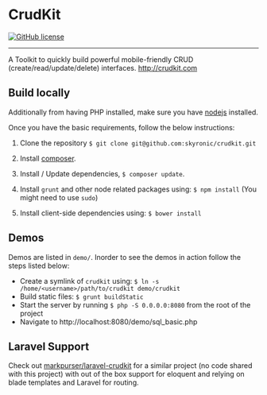 # CrudKit

[![GitHub license](https://img.shields.io/github/license/mashape/apistatus.svg)](https://github.com/skyronic/crudkit/blob/master/LICENSE)

-----------

A Toolkit to quickly build powerful mobile-friendly CRUD (create/read/update/delete) interfaces. http://crudkit.com

## Build locally
Additionally from having PHP installed, make sure you have [nodejs](https://nodejs.org/) installed.

Once you have the basic requirements, follow the below instructions:

1. Clone the repository `$ git clone git@github.com:skyronic/crudkit.git`

2. Install [composer](https://getcomposer.org).

3. Install / Update dependencies, `$ composer update`.

4. Install `grunt` and other node related packages using: `$ npm install` (You might need to use `sudo`)

5. Install client-side dependencies using: `$ bower install`

## Demos
Demos are listed in `demo/`. Inorder to see the demos in action follow the steps listed below:

- Create a symlink of `crudkit` using: `$ ln -s /home/<username>/path/to/crudkit demo/crudkit`
- Build static files: `$ grunt buildStatic`
- Start the server by running `$ php -S 0.0.0.0:8080` from the root of the project
- Navigate to http://localhost:8080/demo/sql_basic.php

## Laravel Support

Check out [markpurser/laravel-crudkit](https://github.com/markpurser/laravel-crudkit) for a similar project (no code shared with this project) with out of the box support for eloquent and relying on blade templates and Laravel for routing.
